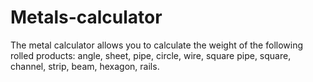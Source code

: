 # Metals-calculator
The metal calculator allows you to calculate the weight of the following rolled products: angle, sheet, pipe, circle, wire, square pipe, square, channel, strip, beam, hexagon, rails.
